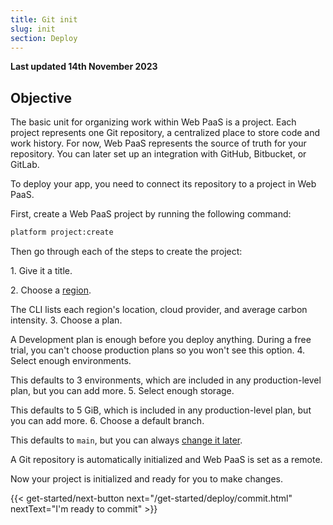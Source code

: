 ```yaml
---
title: Git init
slug: init
section: Deploy
---
```


**Last updated 14th November 2023**



## Objective  

The basic unit for organizing work within Web PaaS is a project.
Each project represents one Git repository, a centralized place to store code and work history.
For now, Web PaaS represents the source of truth for your repository.
You can later set up an integration with GitHub, Bitbucket, or GitLab.

To deploy your app, you need to connect its repository to a project in Web PaaS.

First, create a Web PaaS project by running the following command:

```bash
platform project:create
```

Then go through each of the steps to create the project:

1\. Give it a title.

2\. Choose a [region](../../development/development-regions).

   The CLI lists each region's location, cloud provider, and average carbon intensity.
3\. Choose a plan.

   A Development plan is enough before you deploy anything.
   During a free trial, you can't choose production plans so you won't see this option.
4\. Select enough environments.

   This defaults to 3 environments, which are included in any production-level plan, but you can add more.
5\. Select enough storage.

   This defaults to 5 GiB, which is included in any production-level plan, but you can add more.
6\. Choose a default branch.

   This defaults to `main`, but you can always [change it later](../../environments/environments-default-environment).

A Git repository is automatically initialized and Web PaaS is set as a remote.

Now your project is initialized and ready for you to make changes.

{{< get-started/next-button next="/get-started/deploy/commit.html" nextText="I'm ready to commit" >}}
